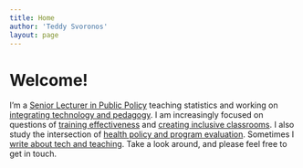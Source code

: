 ```yaml
---
title: Home
author: 'Teddy Svoronos'
layout: page
---
```


# Welcome!

 I’m a [Senior Lecturer in Public Policy](https://www.hks.harvard.edu/faculty/teddy-svoronos) teaching statistics and working on [integrating technology and pedagogy](teaching). I am increasingly focused on questions of [training effectiveness](https://epod.cid.harvard.edu/person/teddy-svoronos) and [creating inclusive classrooms](teachly). I also study the intersection of [health policy and program evaluation](publications). Sometimes I [write about tech and teaching](blog). Take a look around, and please feel free to get in touch.
